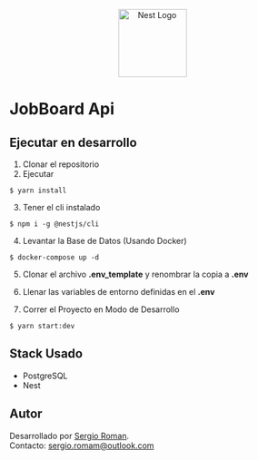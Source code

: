 <p align="center">
  <a href="http://nestjs.com/" target="blank"><img src="https://nestjs.com/img/logo-small.svg" width="120" alt="Nest Logo" /></a>
</p>

# JobBoard Api

## Ejecutar en desarrollo

1. Clonar el repositorio
2. Ejecutar

```
$ yarn install
```

3. Tener el cli instalado

```
$ npm i -g @nestjs/cli
```

4. Levantar la Base de Datos (Usando Docker)

```
$ docker-compose up -d
```

5. Clonar el archivo **.env_template** y renombrar la copia a **.env**

6. Llenar las variables de entorno definidas en el **.env**

7. Correr el Proyecto en Modo de Desarrollo

```
$ yarn start:dev
```

## Stack Usado

- PostgreSQL
- Nest

## Autor

Desarrollado por [Sergio Roman](https://github.com/ElRoman7).  
Contacto: sergio.romam@outlook.com

